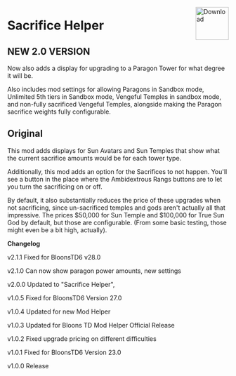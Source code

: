 <a href="https://github.com/doombubbles/BTD6-Mods/raw/main/TempleSacrificeHelper/TempleSacrificeHelper.dll"><img align="right" alt="Download" height="75" src="https://github.com/doombubbles/BTD6-Mods/blob/main/download.png?raw=true"></a>

# Sacrifice Helper

## NEW 2.0 VERSION

Now also adds a display for upgrading to a Paragon Tower for what degree it will be.

Also includes mod settings for allowing Paragons in Sandbox mode, Unlimited 5th tiers in Sandbox mode, Vengeful Temples in sandbox mode, and non-fully sacrificed Vengeful Temples, alongside making the Paragon sacrifice weights fully configurable.

## Original

This mod adds displays for Sun Avatars and Sun Temples that show what the current sacrifice amounts would be for each tower type.

Additionally, this mod adds an option for the Sacrifices to not happen. You'll see a button in the place where the Ambidextrous Rangs buttons are to let you turn the sacrificing on or off.

By default, it also substantially reduces the price of these upgrades when not sacrificing, since un-sacrificed temples and gods aren't actually all that impressive. The prices $50,000 for Sun Temple and $100,000 for True Sun God by default, but those are configurable. (From some basic testing, those might even be a bit high, actually).

**Changelog**

v2.1.1 Fixed for BloonsTD6 v28.0

v2.1.0 Can now show paragon power amounts, new settings

v2.0.0 Updated to "Sacrifice Helper", 

v1.0.5 Fixed for BloonsTD6 Version 27.0

v1.0.4 Updated for new Mod Helper

v1.0.3 Updated for Bloons TD Mod Helper Official Release

v1.0.2 Fixed upgrade pricing on different difficulties

v1.0.1 Fixed for BloonsTD6 Version 23.0

v1.0.0 Release
